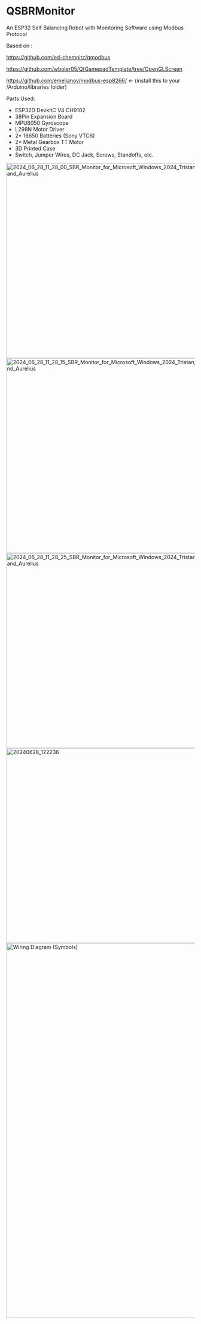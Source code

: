 # QSBRMonitor
An ESP32 Self Balancing Robot with Monitoring Software using Modbus Protocol


Based on :

https://github.com/ed-chemnitz/qmodbus 

https://github.com/wboler05/QtGamepadTemplate/tree/OpenGLScreen 

https://github.com/emelianov/modbus-esp8266/ <- (install this to your /Arduino/libraries folder) 

Parts Used:
- ESP32D DevkitC V4 CH9102
- 38Pin Expansion Board
- MPU6050 Gyroscope
- L298N Motor Driver
- 2* 18650 Batteries (Sony VTC6)
- 2* Metal Gearbox TT Motor
- 3D Printed Case
- Switch, Jumper Wires, DC Jack, Screws, Standoffs, etc.

<img width="520" alt="2024_06_28_11_28_00_SBR_Monitor_for_Microsoft_Windows_2024_Tristan_and_Aurelius" src="https://github.com/tristanceleazer/QSBRMonitor/assets/123049788/988f31af-a357-4a5d-9fef-33320d63a593">
<img width="520" alt="2024_06_28_11_28_15_SBR_Monitor_for_Microsoft_Windows_2024_Tristan_and_Aurelius" src="https://github.com/tristanceleazer/QSBRMonitor/assets/123049788/8e806f87-6ffe-492b-95c5-d930cd262f46">
<img width="520" alt="2024_06_28_11_28_25_SBR_Monitor_for_Microsoft_Windows_2024_Tristan_and_Aurelius" src="https://github.com/tristanceleazer/QSBRMonitor/assets/123049788/5b5c8dc0-734a-4086-9d3c-0fd9af3fcbc3">
<img width="520" alt="20240628_122236" src="https://github.com/tristanceleazer/QSBRMonitor/assets/123049788/fea95e8c-dbd6-4172-a38c-020c2c117396">
<img width="1000" alt="Wiring Diagram (Symbols)" src="https://github.com/tristanceleazer/QSBRMonitor/assets/123049788/e7faa55d-d0ba-484f-a38b-de53a675522b">




